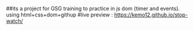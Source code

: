 ##its a project for GSG training to practice in js dom (timer and events).
using html+css+dom+githup
#live preview : https://kemo12.github.io/stop-watch/
